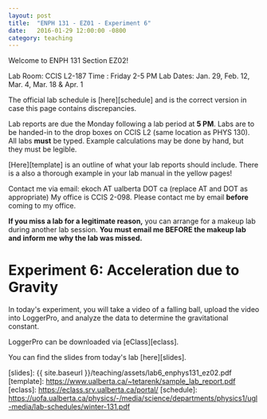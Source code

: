 ```yaml
---
layout: post
title:  "ENPH 131 - EZ01 - Experiment 6"
date:   2016-01-29 12:00:00 -0800
category: teaching
---
```


Welcome to ENPH 131 Section EZ02!

Lab Room: CCIS L2-187
Time : Friday 2-5 PM
Lab Dates: Jan. 29, Feb. 12, Mar. 4, Mar. 18 & Apr. 1

The official lab schedule is [here][schedule] and is the correct version in case this page contains discrepancies.

Lab reports are due the Monday following a lab period at **5 PM**. Labs are to be handed-in to the drop boxes on CCIS L2 (same location as PHYS 130). All labs **must** be typed. Example calculations may be done by hand, but they must be legible. 

[Here][template] is an outline of what your lab reports should include. There is a also a thorough example in your lab manual in the yellow pages!

Contact me via email: ekoch AT ualberta DOT ca (replace AT and DOT as appropriate)
My office is CCIS 2-098. Please contact me by email **before** coming to my office.

**If you miss a lab for a legitimate reason,** you can arrange for a makeup lab during another lab session. **You must email me BEFORE the makeup lab and inform me why the lab was missed.**

Experiment 6: Acceleration due to Gravity
=========================================

In today's experiment, you will take a video of a falling ball, upload the video into LoggerPro, and analyze the data to determine the gravitational constant.

LoggerPro can be downloaded via [eClass][eclass].

You can find the slides from today's lab [here][slides].


[slides]: {{ site.baseurl }}/teaching/assets/lab6_enphys131_ez02.pdf
[template]: https://www.ualberta.ca/~tetarenk/sample_lab_report.pdf
[eclass]: https://eclass.srv.ualberta.ca/portal/
[schedule]: https://uofa.ualberta.ca/physics/-/media/science/departments/physics1/ugl-media/lab-schedules/winter-131.pdf

